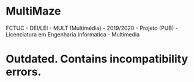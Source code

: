 # MultiMaze
FCTUC - DEI/LEI - MULT (Multimédia) - 2019/2020 - Projeto (PUB) - Licenciatura em Engenharia Informatica - Multimedia

# Outdated. Contains incompatibility errors.
